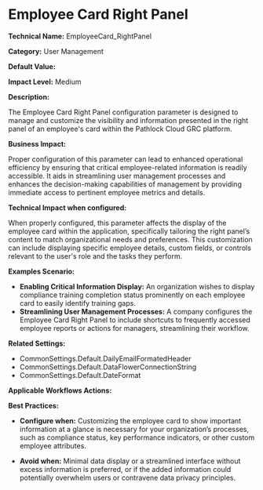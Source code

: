 # Employee Card Right Panel

**Technical Name:** EmployeeCard_RightPanel

**Category:** User Management

**Default Value:**

**Impact Level:** Medium

**Description:**

The Employee Card Right Panel configuration parameter is designed to manage and customize the visibility and information presented in the right panel of an employee's card within the Pathlock Cloud GRC platform.

**Business Impact:**

Proper configuration of this parameter can lead to enhanced operational efficiency by ensuring that critical employee-related information is readily accessible. It aids in streamlining user management processes and enhances the decision-making capabilities of management by providing immediate access to pertinent employee metrics and details.

**Technical Impact when configured:**

When properly configured, this parameter affects the display of the employee card within the application, specifically tailoring the right panel’s content to match organizational needs and preferences. This customization can include displaying specific employee details, custom fields, or controls relevant to the user's role and the tasks they perform.

**Examples Scenario:**

- **Enabling Critical Information Display:** An organization wishes to display compliance training completion status prominently on each employee card to easily identify training gaps.
- **Streamlining User Management Processes:** A company configures the Employee Card Right Panel to include shortcuts to frequently accessed employee reports or actions for managers, streamlining their workflow.

**Related Settings:**

- CommonSettings.Default.DailyEmailFormatedHeader
- CommonSettings.Default.DataFlowerConnectionString
- CommonSettings.Default.DateFormat

**Applicable Workflows Actions:**

**Best Practices:** 

- **Configure when:** Customizing the employee card to show important information at a glance is necessary for your organization’s processes, such as compliance status, key performance indicators, or other custom employee attributes.
  
- **Avoid when:** Minimal data display or a streamlined interface without excess information is preferred, or if the added information could potentially overwhelm users or contravene data privacy principles.
